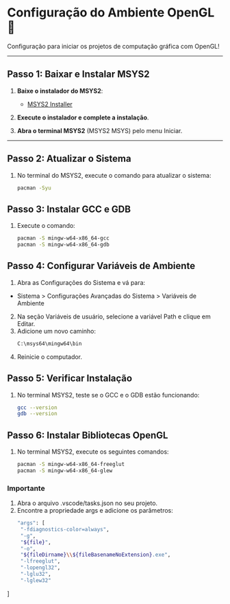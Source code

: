 # Configuração do Ambiente OpenGL 👾

Configuração para iniciar os projetos de computação gráfica com OpenGL!

---

## Passo 1: Baixar e Instalar MSYS2

1. **Baixe o instalador do MSYS2**:
   - [MSYS2 Installer](https://github.com/msys2/msys2-installer/releases/download/2024-07-27/msys2-x86_64-20240727.exe)

2. **Execute o instalador e complete a instalação**.

3. **Abra o terminal MSYS2** (MSYS2 MSYS) pelo menu Iniciar.

---

## Passo 2: Atualizar o Sistema

1. No terminal do MSYS2, execute o comando para atualizar o sistema:
   ```bash
   pacman -Syu

## Passo 3: Instalar GCC e GDB

1. Execute o comando:
   ```bash
   pacman -S mingw-w64-x86_64-gcc
   pacman -S mingw-w64-x86_64-gdb

## Passo 4: Configurar Variáveis de Ambiente

1. Abra as Configurações do Sistema e vá para:
- Sistema > Configurações Avançadas do Sistema > Variáveis de Ambiente
2. Na seção Variáveis de usuário, selecione a variável Path e clique em Editar.
3. Adicione um novo caminho:
   ```bash
   C:\msys64\mingw64\bin

4. Reinicie o computador.

## Passo 5: Verificar Instalação

1. No terminal MSYS2, teste se o GCC e o GDB estão funcionando:
   ```bash
   gcc --version
   gdb --version

## Passo 6: Instalar Bibliotecas OpenGL

1. No terminal MSYS2, execute os seguintes comandos:
   ```bash
   pacman -S mingw-w64-x86_64-freeglut
   pacman -S mingw-w64-x86_64-glew

### Importante
1. Abra o arquivo .vscode/tasks.json no seu projeto.
2. Encontre a propriedade args e adicione os parâmetros:
   ```bash
   "args": [
    "-fdiagnostics-color=always",
    "-g",
    "${file}",
    "-o",
    "${fileDirname}\\${fileBasenameNoExtension}.exe",
    "-lfreeglut",
    "-lopengl32",
    "-lglu32",
    "-lglew32"
]
